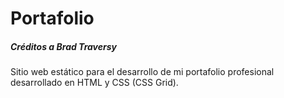 # Portafolio
##### Créditos a Brad Traversy ####
Sitio web estático para el desarrollo de mi portafolio profesional desarrollado en HTML y CSS  (CSS Grid).

